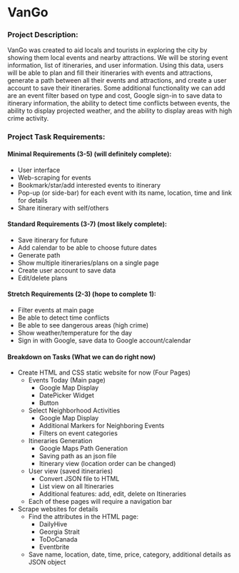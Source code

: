 # VanGo
### Project Description:
VanGo was created to aid locals and tourists in exploring the city by showing them local events and nearby attractions. We will be storing event information, list of itineraries, and user information. Using this data, users will be able to plan and fill their itineraries with events and attractions, generate a path between all their events and attractions, and create a user account to save their itineraries. Some additional functionality we can add are an event filter based on type and cost, Google sign-in to save data to itinerary information, the ability to detect time conflicts between events, the ability to display projected weather, and the ability to display areas with high crime activity. 

### Project Task Requirements:
#### Minimal Requirements (3-5) (will definitely complete):
- User interface
- Web-scraping for events
- Bookmark/star/add interested events to itinerary
- Pop-up (or side-bar) for each event with its name, location, time and link for details
- Share itinerary with self/others

#### Standard Requirements (3-7) (most likely complete):
- Save itinerary for future
- Add calendar to be able to choose future dates
- Generate path
- Show multiple itineraries/plans on a single page
- Create user account to save data
- Edit/delete plans

#### Stretch Requirements (2-3) (hope to complete 1):
- Filter events at main page
- Be able to detect time conflicts
- Be able to see dangerous areas (high crime)
- Show weather/temperature for the day
- Sign in with Google, save data to Google account/calendar

#### Breakdown on Tasks (What we can do right now)
- Create HTML and CSS static website for now (Four Pages)
    - Events Today (Main page)
        - Google Map Display
        - DatePicker Widget
        - Button
    - Select Neighborhood Activities
        - Google Map Display
        - Additional Markers for Neighboring Events
        - Filters on event categories
    - Itineraries Generation
        - Google Maps Path Generation
        - Saving path as an json file 
        - Itinerary view (location order can be changed)
    - User view (saved itineraries)
        - Convert JSON file to HTML
        - List view on all Itineraries
        - Additional features: add, edit, delete on Itineraries
    - Each of these pages will require a navigation bar
- Scrape websites for details
    - Find the attributes in the HTML page:
        - DailyHive
        - Georgia Strait
        - ToDoCanada
        - Eventbrite
    - Save name, location, date, time, price, category, additional details as JSON object
